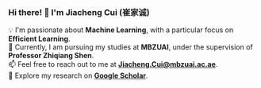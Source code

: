 ### Hi there! 👋 I'm Jiacheng Cui (崔家诚)

💡 I'm passionate about **Machine Learning**, with a particular focus on **Efficient Learning**.  
📖 Currently, I am pursuing my studies at **MBZUAI**, under the supervision of **Professor Zhiqiang Shen**.  
📫 Feel free to reach out to me at **Jiacheng.Cui@mbzuai.ac.ae**.  
🔗 Explore my research on **[Google Scholar](https://scholar.google.com/citations?user=SI_9kD0AAAAJ&hl=en)**.

<!---
Jiacheng8/Jiacheng8 is a ✨ special ✨ repository because its `README.md` (this file) appears on your GitHub profile.
You can click the Preview link to take a look at your changes.
--->

